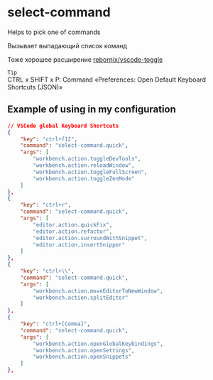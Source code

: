 # select-command

Helps to pick one of commands  

Вызывает выпадающий список команд  

Тоже хорошее расширение [rebornix/vscode-toggle](https://github.com/rebornix/vscode-toggle/blob/master/src/extension.ts)


`Tip`  
 CTRL x SHIFT x P:  Command «Preferences: Open Default Keyboard Shortcuts (JSON)»
## Example of using in my configuration
```json
// VSCode global Keyboard Shortcuts
{
	"key": "ctrl+f12",
	"command": "select-command.quick",
	"args": [
		"workbench.action.toggleDevTools",
		"workbench.action.reloadWindow",
		"workbench.action.toggleFullScreen",
		"workbench.action.toggleZenMode"
	]
},
{
	"key": "ctrl+r",
	"command": "select-command.quick",
	"args": [
		"editor.action.quickFix",
		"editor.action.refactor",
		"editor.action.surroundWithSnippet",
		"editor.action.insertSnipper"
	]
},
{
	"key": "ctrl+\\",
	"command": "select-command.quick",
	"args": [
		"workbench.action.moveEditorToNewWindow",
		"workbench.action.splitEditor"
	]
},
{
	"key": "ctrl+[Comma]",
	"command": "select-command.quick",
	"args": [
		"workbench.action.openGlobalKeybindings",
		"workbench.action.openSettings",
		"workbench.action.openSnippets"
	]
},
```